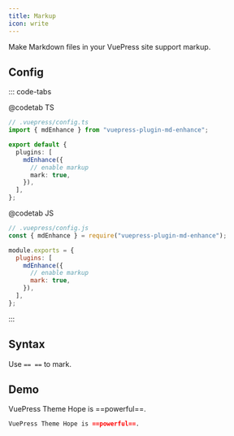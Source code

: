 ```yaml
---
title: Markup
icon: write
---
```


Make Markdown files in your VuePress site support markup.

<!-- more -->

## Config

::: code-tabs

@codetab TS

```ts {8}
// .vuepress/config.ts
import { mdEnhance } from "vuepress-plugin-md-enhance";

export default {
  plugins: [
    mdEnhance({
      // enable markup
      mark: true,
    }),
  ],
};
```

@codetab JS

```js {8}
// .vuepress/config.js
const { mdEnhance } = require("vuepress-plugin-md-enhance");

module.exports = {
  plugins: [
    mdEnhance({
      // enable markup
      mark: true,
    }),
  ],
};
```

:::

## Syntax

Use `== ==` to mark.

## Demo

VuePress Theme Hope is ==powerful==.

```md
VuePress Theme Hope is ==powerful==.
```
